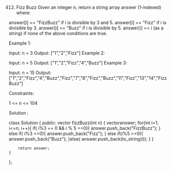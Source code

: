 412. Fizz Buzz
Given an integer n, return a string array answer (1-indexed) where:

answer[i] == "FizzBuzz" if i is divisible by 3 and 5.
answer[i] == "Fizz" if i is divisible by 3.
answer[i] == "Buzz" if i is divisible by 5.
answer[i] == i (as a string) if none of the above conditions are true.
 

Example 1:

Input: n = 3
Output: ["1","2","Fizz"]
Example 2:

Input: n = 5
Output: ["1","2","Fizz","4","Buzz"]
Example 3:

Input: n = 15
Output: ["1","2","Fizz","4","Buzz","Fizz","7","8","Fizz","Buzz","11","Fizz","13","14","FizzBuzz"]
 

Constraints:

1 <= n <= 104

Solution :

class Solution {
public:
    vector<string> fizzBuzz(int n) {
        vector<string>answer;
        for(int i=1; i<=n; i++){
            if( i%3 == 0 && i % 5 ==0){
                answer.push_back("FizzBuzz");
            }
            else if( i%3 ==0){
                answer.push_back("Fizz");
            }
            else if(i%5 ==0){
                answer.push_back("Buzz");
            }else{
                answer.push_back(to_string(i));
            }
        }
        
        return answer;
    }
};